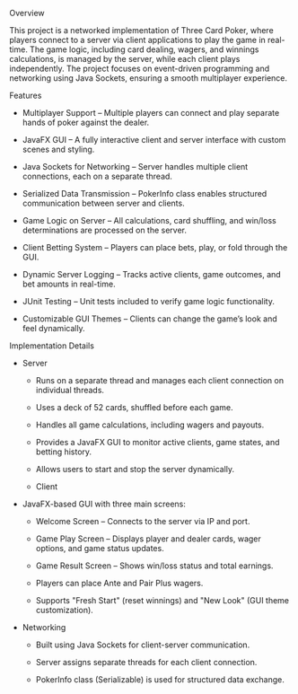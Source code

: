 Overview

This project is a networked implementation of Three Card Poker, where players connect to a server via client applications to play the game in real-time. The game logic, including card dealing, wagers, and winnings calculations, is managed by the server, while each client plays independently. The project focuses on event-driven programming and networking using Java Sockets, ensuring a smooth multiplayer experience.

Features

- Multiplayer Support – Multiple players can connect and play separate hands of poker against the dealer.

- JavaFX GUI – A fully interactive client and server interface with custom scenes and styling.

- Java Sockets for Networking – Server handles multiple client connections, each on a separate thread.

- Serialized Data Transmission – PokerInfo class enables structured communication between server and clients.

- Game Logic on Server – All calculations, card shuffling, and win/loss determinations are processed on the server.

- Client Betting System – Players can place bets, play, or fold through the GUI.

- Dynamic Server Logging – Tracks active clients, game outcomes, and bet amounts in real-time.

- JUnit Testing – Unit tests included to verify game logic functionality.

- Customizable GUI Themes – Clients can change the game’s look and feel dynamically.

Implementation Details

- Server

  - Runs on a separate thread and manages each client connection on individual threads.

  - Uses a deck of 52 cards, shuffled before each game.

  - Handles all game calculations, including wagers and payouts.

  - Provides a JavaFX GUI to monitor active clients, game states, and betting history.

  - Allows users to start and stop the server dynamically.

  - Client

- JavaFX-based GUI with three main screens:

  - Welcome Screen – Connects to the server via IP and port.

  - Game Play Screen – Displays player and dealer cards, wager options, and game status updates.

  - Game Result Screen – Shows win/loss status and total earnings.

  - Players can place Ante and Pair Plus wagers.

  - Supports "Fresh Start" (reset winnings) and "New Look" (GUI theme customization).


- Networking

  - Built using Java Sockets for client-server communication.

  - Server assigns separate threads for each client connection.

  - PokerInfo class (Serializable) is used for structured data exchange.
